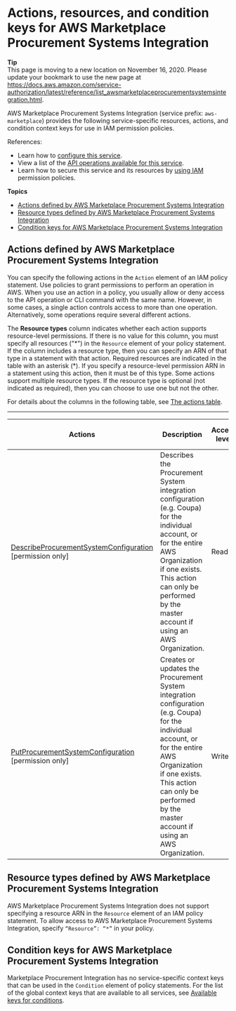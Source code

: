 # Actions, resources, and condition keys for AWS Marketplace Procurement Systems Integration<a name="list_awsmarketplaceprocurementsystemsintegration"></a>

**Tip**  
This page is moving to a new location on November 16, 2020\. Please update your bookmark to use the new page at [https://docs\.aws\.amazon\.com/service\-authorization/latest/reference/list\_awsmarketplaceprocurementsystemsintegration\.html](https://docs.aws.amazon.com/service-authorization/latest/reference/list_awsmarketplaceprocurementsystemsintegration.html)\. 

AWS Marketplace Procurement Systems Integration \(service prefix: `aws-marketplace`\) provides the following service\-specific resources, actions, and condition context keys for use in IAM permission policies\.

References:
+ Learn how to [configure this service](https://docs.aws.amazon.com/marketplace/latest/buyerguide/)\.
+ View a list of the [API operations available for this service](https://docs.aws.amazon.com/marketplace/latest/buyerguide/)\.
+ Learn how to secure this service and its resources by [using IAM](https://docs.aws.amazon.com/marketplace/latest/buyerguide/procurement-systems-integration.html) permission policies\.

**Topics**
+ [Actions defined by AWS Marketplace Procurement Systems Integration](#awsmarketplaceprocurementsystemsintegration-actions-as-permissions)
+ [Resource types defined by AWS Marketplace Procurement Systems Integration](#awsmarketplaceprocurementsystemsintegration-resources-for-iam-policies)
+ [Condition keys for AWS Marketplace Procurement Systems Integration](#awsmarketplaceprocurementsystemsintegration-policy-keys)

## Actions defined by AWS Marketplace Procurement Systems Integration<a name="awsmarketplaceprocurementsystemsintegration-actions-as-permissions"></a>

You can specify the following actions in the `Action` element of an IAM policy statement\. Use policies to grant permissions to perform an operation in AWS\. When you use an action in a policy, you usually allow or deny access to the API operation or CLI command with the same name\. However, in some cases, a single action controls access to more than one operation\. Alternatively, some operations require several different actions\.

The **Resource types** column indicates whether each action supports resource\-level permissions\. If there is no value for this column, you must specify all resources \("\*"\) in the `Resource` element of your policy statement\. If the column includes a resource type, then you can specify an ARN of that type in a statement with that action\. Required resources are indicated in the table with an asterisk \(\*\)\. If you specify a resource\-level permission ARN in a statement using this action, then it must be of this type\. Some actions support multiple resource types\. If the resource type is optional \(not indicated as required\), then you can choose to use one but not the other\.

For details about the columns in the following table, see [The actions table](reference_policies_actions-resources-contextkeys.md#actions_table)\.


****  

| Actions | Description | Access level | Resource types \(\*required\) | Condition keys | Dependent actions | 
| --- | --- | --- | --- | --- | --- | 
|   [ DescribeProcurementSystemConfiguration ](https://docs.aws.amazon.com/marketplace/latest/buyerguide/procurement-systems-integration.html) \[permission only\] | Describes the Procurement System integration configuration \(e\.g\. Coupa\) for the individual account, or for the entire AWS Organization if one exists\. This action can only be performed by the master account if using an AWS Organization\. | Read |  |  |  | 
|   [ PutProcurementSystemConfiguration ](https://docs.aws.amazon.com/marketplace/latest/buyerguide/procurement-systems-integration.html) \[permission only\] | Creates or updates the Procurement System integration configuration \(e\.g\. Coupa\) for the individual account, or for the entire AWS Organization if one exists\. This action can only be performed by the master account if using an AWS Organization\. | Write |  |  |  | 

## Resource types defined by AWS Marketplace Procurement Systems Integration<a name="awsmarketplaceprocurementsystemsintegration-resources-for-iam-policies"></a>

AWS Marketplace Procurement Systems Integration does not support specifying a resource ARN in the `Resource` element of an IAM policy statement\. To allow access to AWS Marketplace Procurement Systems Integration, specify `“Resource”: “*”` in your policy\.

## Condition keys for AWS Marketplace Procurement Systems Integration<a name="awsmarketplaceprocurementsystemsintegration-policy-keys"></a>

Marketplace Procurement Integration has no service\-specific context keys that can be used in the `Condition` element of policy statements\. For the list of the global context keys that are available to all services, see [Available keys for conditions](reference_policies_condition-keys.html#AvailableKeys)\.